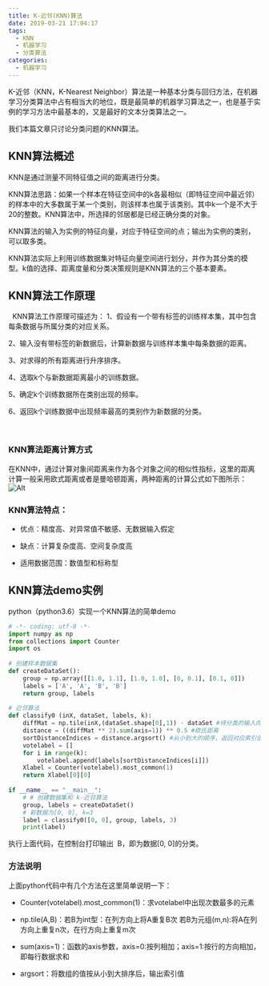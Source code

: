 ```yaml
---
title: K-近邻(KNN)算法
date: 2019-03-21 17:04:17
tags:
  - KNN
  - 机器学习
  - 分类算法
categories:
  - 机器学习
---
```

K-近邻（KNN，K-Nearest Neighbor）算法是一种基本分类与回归方法，在机器学习分类算法中占有相当大的地位，既是最简单的机器学习算法之一，也是基于实例的学习方法中最基本的，又是最好的文本分类算法之一。

我们本篇文章只讨论分类问题的KNN算法。

## KNN算法概述
KNN是通过测量不同特征值之间的距离进行分类。

KNN算法思路：如果一个样本在特征空间中的k各最相似（即特征空间中最近邻）的样本中的大多数属于某一个类别，则该样本也属于该类别。其中k一个是不大于20的整数。KNN算法中，所选择的邻居都是已经正确分类的对象。

KNN算法的输入为实例的特征向量，对应于特征空间的点；输出为实例的类别，可以取多类。

KNN算法实际上利用训练数据集对特征向量空间进行划分，并作为其分类的模型。k值的选择、距离度量和分类决策规则是KNN算法的三个基本要素。


## KNN算法工作原理
 
KNN算法工作原理可描述为：
1、假设有一个带有标签的训练样本集，其中包含每条数据与所属分类的对应关系。

2、输入没有带标签的新数据后，计算新数据与训练样本集中每条数据的距离。

3、对求得的所有距离进行升序排序。

4、选取k个与新数据距离最小的训练数据。

5、确定k个训练数据所在类别出现的频率。

6、返回k个训练数据中出现频率最高的类别作为新数据的分类。

 
### KNN算法距离计算方式
在KNN中，通过计算对象间距离来作为各个对象之间的相似性指标，这里的距离计算一般采用欧式距离或者是曼哈顿距离，两种距离的计算公式如下图所示：
![Alt](/images/articles/2019/20190321knn-1.png#pic_center)

### KNN算法特点：

* 优点：精度高、对异常值不敏感、无数据输入假定

* 缺点：计算复杂度高、空间复杂度高

* 适用数据范围：数值型和标称型

 

## KNN算法demo实例

python（python3.6）实现一个KNN算法的简单demo

``` python
# -*- coding: utf-8 -*-
import numpy as np
from collections import Counter
import os
 
# 创建样本数据集
def createDataSet():
    group = np.array([[1.0, 1.1], [1.0, 1.0], [0, 0.1], [0.1, 0]])
    labels = ['A', 'A', 'B', 'B']
    return group, labels
 
# 近邻算法
def classify0 (inX, dataSet, labels, k):
    diffMat = np.tile(inX,(dataSet.shape[0],1)) - dataSet #待分类的输入向量与每个训练数据做差
    distance = ((diffMat ** 2).sum(axis=1)) ** 0.5 #欧氏距离
    sortDistanceIndices = distance.argsort() #从小到大的顺序，返回对应索引值
    votelabel = []
    for i in range(k):
        votelabel.append(labels[sortDistanceIndices[i]])
    Xlabel = Counter(votelabel).most_common(1)
    return Xlabel[0][0]
 
if __name__ == "__main__":
    # # 创建数据集和 k-近邻算法
    group, labels = createDataSet()
    # 新数据为[0, 0], k=3
    label = classify0([0, 0], group, labels, 3)
    print(label)
```

执行上面代码，在控制台打印输出  B，即为数据[0, 0]的分类。

### 方法说明

上面python代码中有几个方法在这里简单说明一下：

* Counter(votelabel).most_common(1)：求votelabel中出现次数最多的元素

* np.tile(A,B)：若B为int型：在列方向上将A重复B次 若B为元组(m,n):将A在列方向上重复n次，在行方向上重复m次

* sum(axis=1)：函数的axis参数，axis=0:按列相加；axis=1:按行的方向相加，即每行数据求和

* argsort：将数组的值按从小到大排序后，输出索引值